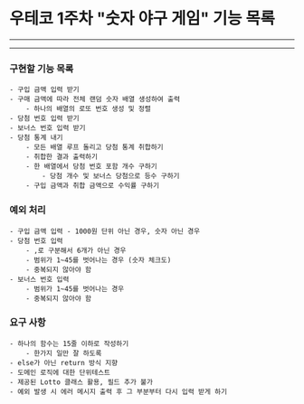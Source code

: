# 우테코 1주차 "숫자 야구 게임" 기능 목록

---
---
### 구현할 기능 목록
    - 구입 금액 입력 받기
    - 구매 금액에 따라 전체 랜덤 숫자 배열 생성하여 출력
        - 하나의 배열의 로또 번호 생성 및 정렬
    - 당첨 번호 입력 받기
    - 보너스 번호 입력 받기
    - 당첨 통계 내기
        - 모든 배열 루프 돌리고 당첨 통계 취합하기
        - 취합한 결과 출력하기
        - 한 배열에서 당첨 번호 포함 개수 구하기
            - 당첨 개수 및 보너스 당첨으로 등수 구하기
        - 구입 금액과 취합 금액으로 수익률 구하기
        
### 예외 처리
    - 구입 금액 입력 - 1000원 단위 아닌 경우, 숫자 아닌 경우
    - 당첨 번호 입력
        - ,로 구분해서 6개가 아닌 경우
        - 범위가 1~45를 벗어나는 경우 (숫자 체크도)
        - 중복되지 않아야 함 
    - 보너스 번호 입력
        - 범위가 1~45를 벗어나는 경우
        - 중복되지 않아야 함 
        
### 요구 사항
    - 하나의 함수는 15줄 이하로 작성하기
        - 한가지 일만 잘 하도록
    - else가 아닌 return 방식 지향
    - 도메인 로직에 대한 단위테스트
    - 제공된 Lotto 클래스 활용, 필드 추가 불가
    - 예외 발생 시 에러 메시지 출력 후 그 부분부터 다시 입력 받게 하기